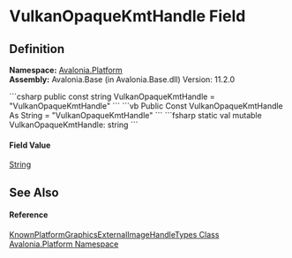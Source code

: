 # VulkanOpaqueKmtHandle Field




## Definition
**Namespace:** <a href="N_Avalonia_Platform">Avalonia.Platform</a>  
**Assembly:** Avalonia.Base (in Avalonia.Base.dll) Version: 11.2.0

<Tabs groupId="api-code-preview">
<TabItem value="csharp" label="C#">
```csharp
public const string VulkanOpaqueKmtHandle = "VulkanOpaqueKmtHandle"
```
</TabItem>
<TabItem value="vb" label="VB">
```vb
Public Const VulkanOpaqueKmtHandle As String = "VulkanOpaqueKmtHandle"
```
</TabItem>
<TabItem value="fsharp" label="F#">
```fsharp
static val mutable VulkanOpaqueKmtHandle: string
```
</TabItem>
</Tabs>



#### Field Value
<a href="https://learn.microsoft.com/dotnet/api/system.string" target="_blank" rel="noopener noreferrer">String</a>

## See Also


#### Reference
<a href="T_Avalonia_Platform_KnownPlatformGraphicsExternalImageHandleTypes">KnownPlatformGraphicsExternalImageHandleTypes Class</a>  
<a href="N_Avalonia_Platform">Avalonia.Platform Namespace</a>  
